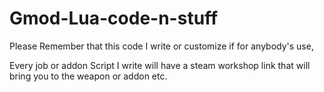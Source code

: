 # Gmod-Lua-code-n-stuff
Please Remember that this code I write or customize if for anybody's use, 

Every job or addon Script I write will have a steam workshop link that will bring you to the weapon or addon etc.
